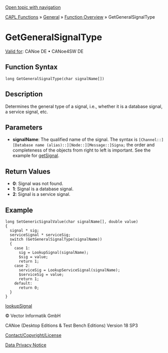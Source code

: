 [Open topic with navigation](../../../../CANoeDEFamily.htm#Topics/CAPLFunctions/SignalAccess/CAPLfunctionGetGeneralSignalType.md)

[CAPL Functions](../CAPLfunctions.md) » [General](../Other/CAPLGeneralStartPage.md) » [Function Overview](../Other/CAPLfunctionsGeneralOverview.md) » GetGeneralSignalType

# GetGeneralSignalType

[Valid for](../../Shared/FeatureAvailability.md):  CANoe DE • CANoe4SW DE

## Function Syntax

```plaintext
long GetGeneralSignalType(char signalName[])
```

## Description

Determines the general type of a signal, i.e., whether it is a database signal, a service signal, etc.

## Parameters

- **signalName**: The qualified name of the signal. The syntax is `[Channel::][Database name (alias)::][Node::][Message::]Signa;` the order and completeness of the objects from right to left is important. See the example for [getSignal](../Test/Functions/CAPLfunctionGetSignal.md).

## Return Values

- **0**: Signal was not found.
- **1**: Signal is a database signal.
- **2**: Signal is a service signal.

## Example

```plaintext
long SetGenericSignalValue(char signalName[], double value)
{
  signal * sig;
  serviceSignal * serviceSig;
  switch (GetGeneralSignalType(signalName))
  {
    case 1:
      sig = LookupSignal(signalName);
      $sig = value;
      return 1;
    case 2:
      serviceSig = LookupServiceSignal(signalName);
      $serviceSig = value;
      return 1;
    default:
      return 0;
  }
}
```

[lookupSignal](../Other/Functions/CAPLfunctionlookupSignal.md)

© Vector Informatik GmbH

CANoe (Desktop Editions & Test Bench Editions) Version 18 SP3

[Contact/Copyright/License](../../Shared/ContactCopyrightLicense.md)

[Data Privacy Notice](https://www.vector.com/int/en/company/get-info/privacy-policy/)
